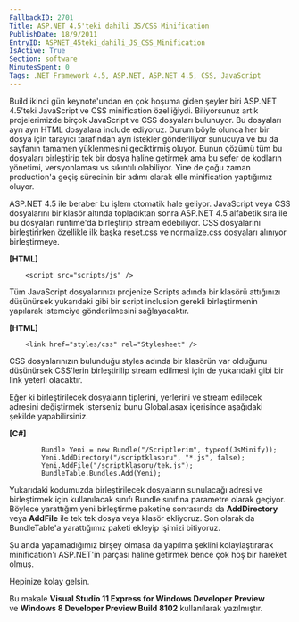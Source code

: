 ```yaml
---
FallbackID: 2701
Title: ASP.NET 4.5'teki dahili JS/CSS Minification
PublishDate: 18/9/2011
EntryID: ASPNET_45teki_dahili_JS_CSS_Minification
IsActive: True
Section: software
MinutesSpent: 0
Tags: .NET Framework 4.5, ASP.NET, ASP.NET 4.5, CSS, JavaScript
---
```

Build ikinci gün keynote'undan en çok hoşuma giden şeyler biri ASP.NET
4.5'teki JavaScript ve CSS minification özelliğiydi. Biliyorsunuz artık
projelerimizde birçok JavaScript ve CSS dosyaları bulunuyor. Bu
dosyaları ayrı ayrı HTML dosyalara include ediyoruz. Durum böyle olunca
her bir dosya için tarayıcı tarafından ayrı istekler gönderiliyor
sunucuya ve bu da sayfanın tamamen yüklenmesini geciktirmiş oluyor.
Bunun çözümü tüm bu dosyaları birleştirip tek bir dosya haline getirmek
ama bu sefer de kodların yönetimi, versyonlaması vs sıkıntılı
olabiliyor. Yine de çoğu zaman production'a geçiş sürecinin bir adımı
olarak elle minification yaptığımız oluyor.

ASP.NET 4.5 ile beraber bu işlem otomatik hale geliyor. JavaScript veya
CSS dosyalarını bir klasör altında topladıktan sonra ASP.NET 4.5
alfabetik sıra ile bu dosyaları runtime'da birleştirip stream
edebiliyor. CSS dosyalarını birleştirirken özellikle ilk başka reset.css
ve normalize.css dosyaları alınıyor birleştirmeye.

**[HTML]**

``` {style="font-family: Consolas; font-size: 13; color: black; background: white;"}
    <script src="scripts/js" />
```

Tüm JavaScript dosyalarınızı projenize Scripts adında bir klasörü
attığınızı düşünürsek yukarıdaki gibi bir script inclusion gerekli
birleştirmenin yapılarak istemciye gönderilmesini sağlayacaktır.

**[HTML]**

``` {style="font-family: Consolas; font-size: 13; color: black; background: white;"}
    <link href="styles/css" rel="Stylesheet" />
```

CSS dosyalarınızın bulunduğu styles adında bir klasörün var olduğunu
düşünürsek CSS'lerin birleştirilip stream edilmesi için de yukarıdaki
gibi bir link yeterli olacaktır.

Eğer ki birleştirilecek dosyaların tiplerini, yerlerini ve stream
edilecek adresini değiştirmek isterseniz bunu Global.asax içerisinde
aşağıdaki şekilde yapabilirsiniz.

**[C\#]**

``` {style="font-family: Consolas; font-size: 13; color: black; background: white;"}
        Bundle Yeni = new Bundle("/Scriptlerim", typeof(JsMinify));
        Yeni.AddDirectory("/scriptklasoru", "*.js", false);
        Yeni.AddFile("/scriptklasoru/tek.js");
        BundleTable.Bundles.Add(Yeni);
```

Yukarıdaki kodumuzda birleştirilecek dosyaların sunulacağı adresi ve
birleştirmek için kullanılacak sınıfı Bundle sınıfına parametre olarak
geçiyor. Böylece yarattığım yeni birleştirme paketine sonrasında da
**AddDirectory** veya **AddFile** ile tek tek dosya veya klasör
ekliyoruz. Son olarak da BundleTable'a yarattığımız paketi ekleyip
işimizi bitiyoruz.

Şu anda yapamadığımız birşey olmasa da yapılma şeklini kolaylaştırarak
minification'ı ASP.NET'in parçası haline getirmek bence çok hoş bir
hareket olmuş.

Hepinize kolay gelsin.

Bu makale **Visual Studio 11 Express for Windows Developer Preview**\
ve **Windows 8 Developer Preview Build 8102** kullanılarak yazılmıştır.


